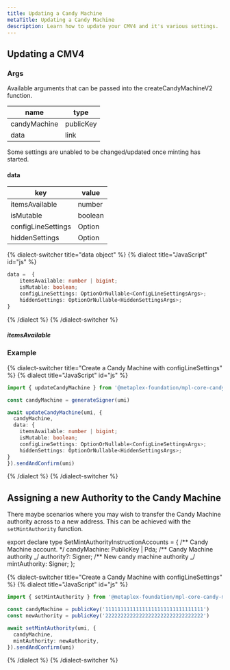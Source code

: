 ```yaml
---
title: Updating a Candy Machine
metaTitle: Updating a Candy Machine
description: Learn how to update your CMV4 and it's various settings.
---
```


## Updating a CMV4

### Args

Available arguments that can be passed into the createCandyMachineV2 function.

| name         | type      |
| ------------ | --------- |
| candyMachine | publicKey |
| data         | link      |

Some settings are unabled to be changed/updated once minting has started.

#### data

| key                | value                      |
| ------------------ | -------------------------- |
| itemsAvailable     | number                     |
| isMutable          | boolean                    |
| configLineSettings | Option<ConfigLineSettings> |
| hiddenSettings     | Option<HiddenSettings>     |

{% dialect-switcher title="data object" %}
{% dialect title="JavaScript" id="js" %}

```ts
data =  {
    itemsAvailable: number | bigint;
    isMutable: boolean;
    configLineSettings: OptionOrNullable<ConfigLineSettingsArgs>;
    hiddenSettings: OptionOrNullable<HiddenSettingsArgs>;
}
```

{% /dialect %}
{% /dialect-switcher %}

##### itemsAvailable

### Example

{% dialect-switcher title="Create a Candy Machine with configLineSettings" %}
{% dialect title="JavaScript" id="js" %}

```ts
import { updateCandyMachine } from '@metaplex-foundation/mpl-core-candy-machine'

const candyMachine = generateSigner(umi)

await updateCandyMachine(umi, {
  candyMachine,
  data: {
    itemsAvailable: number | bigint;
    isMutable: boolean;
    configLineSettings: OptionOrNullable<ConfigLineSettingsArgs>;
    hiddenSettings: OptionOrNullable<HiddenSettingsArgs>;
}
}).sendAndConfirm(umi)
```

{% /dialect %}
{% /dialect-switcher %}

## Assigning a new Authority to the Candy Machine

There maybe scenarios where you may wish to transfer the Candy Machine authority across to a new address. This can be achieved with the `setMintAuthority` function.

export declare type SetMintAuthorityInstructionAccounts = {
/** Candy Machine account. \*/
candyMachine: PublicKey | Pda;
/** Candy Machine authority _/
authority?: Signer;
/\*\* New candy machine authority _/
mintAuthority: Signer;
};

{% dialect-switcher title="Create a Candy Machine with configLineSettings" %}
{% dialect title="JavaScript" id="js" %}

```ts
import { setMintAuthority } from '@metaplex-foundation/mpl-core-candy-machine'

const candyMachine = publicKey('11111111111111111111111111111111')
const newAuthority = publicKey('22222222222222222222222222222222')

await setMintAuthority(umi, {
  candyMachine,
  mintAuthority: newAuthority,
}).sendAndConfirm(umi)
```

{% /dialect %}
{% /dialect-switcher %}
